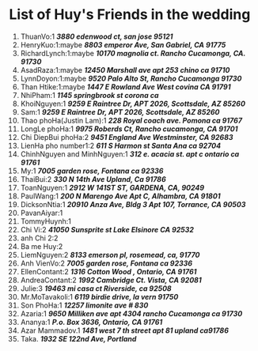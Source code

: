 # List of Huy's Friends in the wedding
1. ThuanVo:1 ***3880 edenwood ct, san jose 95121***
2. HenryKuo:1:maybe ***8803 emperor Ave, San Gabriel, CA 91775***
3. RichardLynch:1:maybe ***10170 magnolia ct. Rancho Cucamonga, CA. 91730***
4. AsadRaza:1:maybe ***12450 Marshall ave apt 253 chino ca 91710***
5. LynnDoyon:1:maybe ***9520 Palo Alto St, Rancho Cucamonga 91730***
6. Than Htike:1:maybe ***1447 E Rowland Ave West covina CA 91791***
7. NhiPham:1 ***1145 springbrook st corona ca***
8. KhoiNguyen:1  ***9259 E Raintree Dr, APT 2026, Scottsdale, AZ 85260***
9. Sam:1 ***9259 E Raintree Dr, APT 2026, Scottsdale, AZ 85260***
11. Thao phoHa(Justin Lam):1 ***228 Royal coach ave. Pomona ca 91767***
12. LongLe phoHa:1 ***9975 Roberds Ct, Rancho cucamonga, CA 91701***
14. Chi DiepBui phoHa:2 ***9451 England Ave Westminster, CA 92683***
16. LienHa pho number1:2 ***611 S Harmon st Santa Ana ca 92704***
17. ChinhNguyen and MinhNguyen:1 ***312 e. acacia st. apt c ontario ca 91761***
18. My:1 ***7005 garden rose, Fontana ca 92336***
19. ThaiBui:2 ***330 N 14th Ave Upland, Ca 91786***
20. ToanNguyen:1 ***2912 W 141ST ST, GARDENA, CA, 90249***
21. PaulWang:1 ***200 N Marengo Ave Apt C, Alhambra, CA 91801***
22. DicksonNtia:1 ***20910 Anza Ave, Bldg 3 Apt 107, Torrance, CA 90503***
23. PavanAiyar:1 
24. TommyHuynh:1 
26. Chi Vi:2 ***41050 Sunsprite st Lake Elsinore CA 92532***
27. anh Chi 2:2 
28. Ba me Huy:2
29. LiemNguyen:2 ***8133 emerson pl, rosemead, ca, 91770***
30. Anh VienVo:2 ***7005 garden rose, Fontana ca 92336***
31. EllenContant:2 ***1316 Cotton Wood , Ontario, CA 91761***
32. AndreaContant:2 ***1992 Cambridge Ct. Vista, CA 92081***	
33. Julie:3 ***19463 mi casa ct Riverside, ca 92508***
35. Mr.MoTavakoli:1 ***6119 birdie drive, la vern 91750***
36. Son PhoHa:1 ***12257 limonite ave # 830***
37. Azaria:1 ***9650 Milliken ave apt 4304 rancho Cucamonga ca 91730***
38. Ananya:1 ***P.o. Box 3636, Ontario, CA 91761***
38. Azar  Mammadov.1 ***1481 west 7 th street apt 81 upland ca91786***
39. Taka. ***1932 SE 122nd Ave, Portland***
